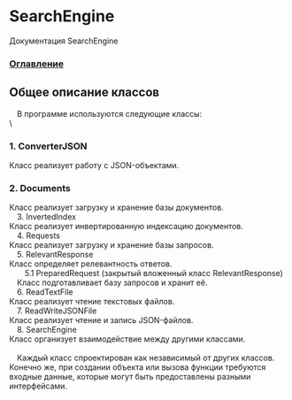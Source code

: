 # SearchEngine
Документация SearchEngine

### [Оглавление](../index.md)

## Общее описание классов
&emsp;В программе используются следующие классы:\
\
### 1. ConverterJSON
Класс реализует работу с JSON-объектами.
### 2. Documents
Класс реализует загрузку и хранение базы документов.\
&emsp;3. InvertedIndex\
Класс реализует инвертированную индексацию документов.\
&emsp;4. Requests\
Класс реализует загрузку и хранение базы запросов.\
&emsp;5. RelevantResponse\
Класс определяет релевантность ответов.\
&emsp;&emsp;5.1 PreparedRequest (закрытый вложенный класс RelevantResponse)\
&emsp;Класс подготавливает базу запросов и хранит её.\
&emsp;6. ReadTextFile\
Класс реализует чтение текстовых файлов.\
&emsp;7. ReadWriteJSONFile\
Класс реализует чтение и запись JSON-файлов.\
&emsp;8. SearchEngine\
Класс организует взаимодействие между другими классами.\
\
&emsp;Каждый класс спроектирован как независимый от других классов. Конечно же, при создании объекта или вызова функции требуются входные данные, которые могут быть предоставлены разными интерфейсами.
